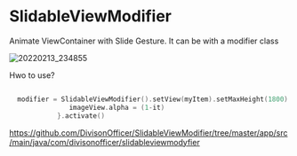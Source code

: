 # SlidableViewModifier
Animate ViewContainer with Slide Gesture. It can be with a modifier class

![20220213_234855](https://user-images.githubusercontent.com/41609506/153758739-d5c7893a-78a9-42df-bad9-71b6c7de0475.gif)



Hwo to use?


```kotlin

  modifier = SlidableViewModifier().setView(myItem).setMaxHeight(1800).setMinHeight(1000).setHeadRatio(0.35).setOnSlideRatioChangeListener {       
               imageView.alpha = (1-it)
            }.activate()

```

https://github.com/DivisonOfficer/SlidableViewModifier/tree/master/app/src/main/java/com/divisonofficer/slidableviewmodyfier
